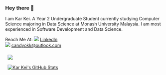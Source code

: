 ### Hey there 👋
I am Kar Kei. A Year 2 Undergraduate Student currently studying Computer Science majoring in Data Science at Monash University Malaysia. I am most experienced in Software Development and Data Science. 

Reach Me At:
<img src="https://img.icons8.com/fluent/48/000000/linkedin.png"/> [LinkedIn](https://www.linkedin.com/in/karkeiong/) <br>
<img src="https://img.icons8.com/clouds/100/000000/email--v1.png"/> candyokk@outlook.com


<a href="https://github.com/Keiii25">
  <img align="center" style="margin:0.5rem" src="https://github-readme-stats.vercel.app/api/top-langs/?username=Keiii25&hide=html,css&title_color=ffffff&text_color=c9cacc&icon_color=4AB197&bg_color=1A2B34" />
</a>
<br>
<a href="https://github.com/Keiii25">
  <img align="center" style="margin:0.5rem" src="https://github-readme-stats.vercel.app/api?username=Keiii25&show_icons=true&line_height=27&count_private=true&title_color=ffffff&text_color=c9cacc&icon_color=4AB097&bg_color=1A2B34" alt="Kar Kei's GitHub Stats" />
</a>

<!--
**Keiii25/Keiii25** is a ✨ _special_ ✨ repository because its `README.md` (this file) appears on your GitHub profile.

Here are some ideas to get you started:

- 🔭 I’m currently working on ...
- 🌱 I’m currently learning ...
- 👯 I’m looking to collaborate on ...
- 🤔 I’m looking for help with ...
- 💬 Ask me about ...
- 📫 How to reach me: ...
- 😄 Pronouns: ...
- ⚡ Fun fact: ...
-->

